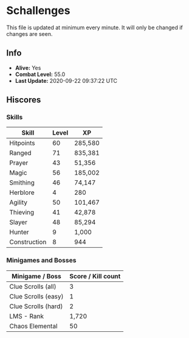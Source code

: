 # Schallenges

This file is updated at minimum every minute. It will only be changed if changes are seen.

## Info

 - **Alive:** Yes
 - **Combat Level:** 55.0
 - **Last Update:** 2020-09-22 09:37:22 UTC

## Hiscores

### Skills

| Skill | Level | XP |
|--|--|--|
| Hitpoints | 60 | 285,580 |
| Ranged | 71 | 835,381 |
| Prayer | 43 | 51,356 |
| Magic | 56 | 185,002 |
| Smithing | 46 | 74,147 |
| Herblore | 4 | 280 |
| Agility | 50 | 101,467 |
| Thieving | 41 | 42,878 |
| Slayer | 48 | 85,294 |
| Hunter | 9 | 1,000 |
| Construction | 8 | 944 |

### Minigames and Bosses

| Minigame / Boss | Score / Kill count |
|--|--|
| Clue Scrolls (all) | 3 |
| Clue Scrolls (easy) | 1 |
| Clue Scrolls (hard) | 2 |
| LMS - Rank | 1,720 |
| Chaos Elemental | 50 |

